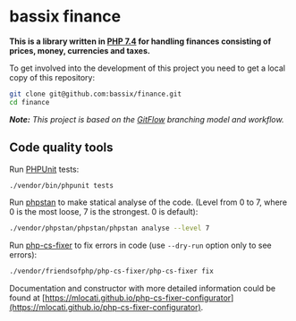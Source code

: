 # bassix finance

**This is a library written in [PHP 7.4](https://www.php.net/releases/7_4_0.php) for handling finances consisting of prices, money, currencies and taxes.**

To get involved into the development of this project you need to get a local copy of this repository:

```bash
git clone git@github.com:bassix/finance.git
cd finance
```

_**Note:** This project is based on the [GitFlow](http://nvie.com/posts/a-successful-git-branching-model/) branching model and workflow._

## Code quality tools

Run [PHPUnit](https://phpunit.de/) tests:

```bash
./vendor/bin/phpunit tests
```

Run [phpstan](https://github.com/phpstan/phpstan) to make statical analyse of the code. (Level from 0 to 7, where 0 is the most loose, 7 is the strongest. 0 is default):

```bash
./vendor/phpstan/phpstan/phpstan analyse --level 7
```

Run [php-cs-fixer](https://github.com/FriendsOfPHP/PHP-CS-Fixer) to fix errors in code (use `--dry-run` option only to see errors):

```bash
./vendor/friendsofphp/php-cs-fixer/php-cs-fixer fix
```

Documentation and constructor with more detailed information could be found at [https://mlocati.github.io/php-cs-fixer-configurator](https://mlocati.github.io/php-cs-fixer-configurator).

